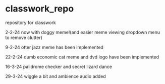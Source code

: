 # classwork_repo
repository for classwork

2-2-24 now with doggy meme!(and easier meme viewing dropdown menu to remove clutter)

9-2-24 otter jazz meme has been implemented

22-2-24 dumb economic cat meme and dvd logo have been implemented

16-3-24 palidrome checker and secret lizard dance

29-3-24 wiggle a bit and ambience audio added
